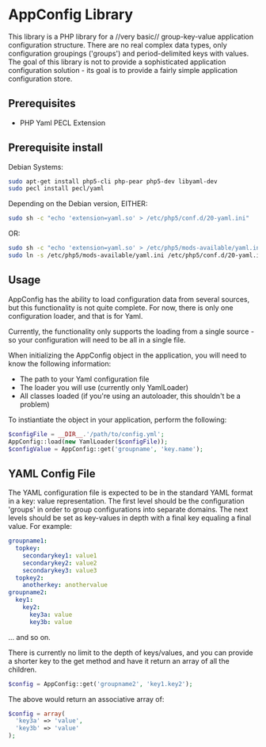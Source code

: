 # AppConfig Library
This library is a PHP library for a //very basic// group-key-value application configuration structure.  There are no real complex data types, only configuration groupings ('groups') and period-delimited keys with values.  The goal of this library is not to provide a sophisticated application configuration solution - its goal is to provide a fairly simple application configuration store.

## Prerequisites
  - PHP Yaml PECL Extension

## Prerequisite install
Debian Systems:
```bash
sudo apt-get install php5-cli php-pear php5-dev libyaml-dev
sudo pecl install pecl/yaml
````

Depending on the Debian version, EITHER:
```bash
sudo sh -c "echo 'extension=yaml.so' > /etc/php5/conf.d/20-yaml.ini"
```
OR:
```bash
sudo sh -c "echo 'extension=yaml.so' > /etc/php5/mods-available/yaml.ini"
sudo ln -s /etc/php5/mods-available/yaml.ini /etc/php5/conf.d/20-yaml.ini
```

## Usage
AppConfig has the ability to load configuration data from several sources, but this functionality is not quite complete.  For now, there is only one configuration loader, and that is for Yaml.

Currently, the functionality only supports the loading from a single source - so your configuration will need to be all in a single file.

When initializing the AppConfig object in the application, you will need to know the following information:

-  The path to your Yaml configuration file
-  The loader you will use (currently only YamlLoader)
-  All classes loaded (if you're using an autoloader, this shouldn't be a problem)

To instiantiate the object in your application, perform the following:

```php
$configFile = __DIR__.'/path/to/config.yml';
AppConfig::load(new YamlLoader($configFile));
$configValue = AppConfig::get('groupname', 'key.name');
```

## YAML Config File
The YAML configuration file is expected to be in the standard YAML format in a key: value representation.  The first level should be the configuration 'groups' in order to group configurations into separate domains.  The next levels should be set as key-values in depth with a final key equaling a final value.  For example:

```yaml
groupname1:
  topkey:
    secondarykey1: value1
    secondarykey2: value2
    secondarykey3: value3
  topkey2:
    anotherkey: anothervalue
groupname2:
  key1:
    key2:
      key3a: value
      key3b: value
```

... and so on.

There is currently no limit to the depth of keys/values, and you can provide a shorter key to the get method and have it return an array of all the children.

```php
$config = AppConfig::get('groupname2', 'key1.key2');
```

The above would return an associative array of:
```php
$config = array(
  'key3a' => 'value',
  'key3b' => 'value'
);
```
